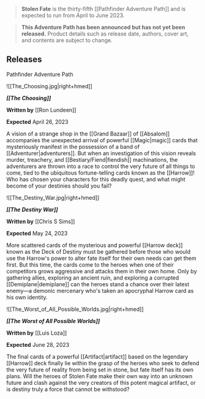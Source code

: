 > **Stolen Fate** is the thirty-fifth [[Pathfinder Adventure Path]] and is expected to run from April to June 2023.







> **This Adventure Path has been announced but has not yet been released.**
Product details such as release date, authors, cover art, and contents are subject to change.



## Releases



Pathfinder Adventure Path


![[The_Choosing.jpg|right+hmed]] 


***[[The Choosing]]***

**Written by** [[Ron Lundeen]]

**Expected** April 26, 2023


A vision of a strange shop in the [[Grand Bazaar]] of [[Absalom]] accompanies the unexpected arrival of powerful [[Magic|magic]] cards that mysteriously manifest in the possession of a band of [[Adventurer|adventurers]]. But when an investigation of this vision reveals murder, treachery, and [[Bestiary/Fiend|fiendish]] machinations, the adventurers are thrown into a race to control the very future of all things to come, tied to the ubiquitous fortune-telling cards known as the [[Harrow]]! Who has chosen your characters for this deadly quest, and what might become of your destinies should you fail?


![[The_Destiny_War.jpg|right+hmed]] 


***[[The Destiny War]]***

**Written by** [[Chris S Sims]]

**Expected** May 24, 2023


More scattered cards of the mysterious and powerful [[Harrow deck]] known as the Deck of Destiny must be gathered before those who would use the Harrow's power to alter fate itself for their own needs can get them first. But this time, the cards come to the heroes when one of their competitors grows aggressive and attacks them in their own home. Only by gathering allies, exploring an ancient ruin, and exploring a corrupted [[Demiplane|demiplane]] can the heroes stand a chance over their latest enemy—a demonic mercenary who's taken an apocryphal Harrow card as his own identity.


![[The_Worst_of_All_Possible_Worlds.jpg|right+hmed]] 


***[[The Worst of All Possible Worlds]]***

**Written by** [[Luis Loza]]

**Expected** June 28, 2023


The final cards of a powerful [[Artifact|artifact]] based on the legendary [[Harrow]] deck finally lie within the grasp of the heroes who seek to defend the very future of reality from being set in stone, but fate itself has its own plans. Will the heroes of Stolen Fate make their own way into an unknown future and clash against the very creators of this potent magical artifact, or is destiny truly a force that cannot be withstood?








